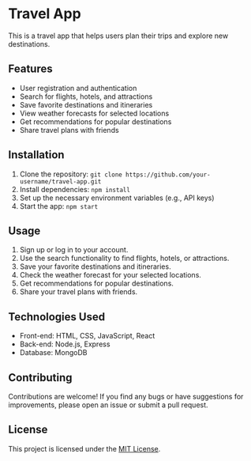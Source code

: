 # Travel App

This is a travel app that helps users plan their trips and explore new destinations.

## Features

- User registration and authentication
- Search for flights, hotels, and attractions
- Save favorite destinations and itineraries
- View weather forecasts for selected locations
- Get recommendations for popular destinations
- Share travel plans with friends

## Installation

1. Clone the repository: `git clone https://github.com/your-username/travel-app.git`
2. Install dependencies: `npm install`
3. Set up the necessary environment variables (e.g., API keys)
4. Start the app: `npm start`

## Usage

1. Sign up or log in to your account.
2. Use the search functionality to find flights, hotels, or attractions.
3. Save your favorite destinations and itineraries.
4. Check the weather forecast for your selected locations.
5. Get recommendations for popular destinations.
6. Share your travel plans with friends.

## Technologies Used

- Front-end: HTML, CSS, JavaScript, React
- Back-end: Node.js, Express
- Database: MongoDB

## Contributing

Contributions are welcome! If you find any bugs or have suggestions for improvements, please open an issue or submit a pull request.

## License

This project is licensed under the [MIT License](https://opensource.org/licenses/MIT).
